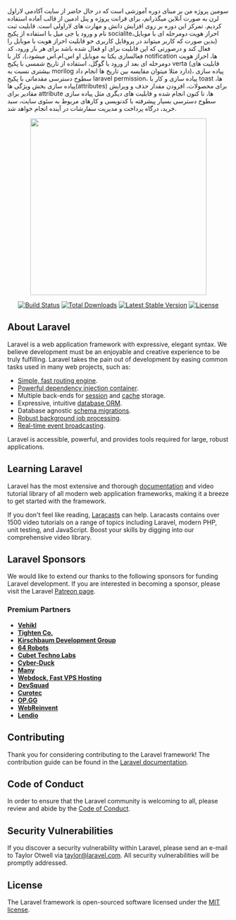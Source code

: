 سومین پروژه من بر مبنای دوره آموزشی است که در حال حاضر از سایت آکادمی لاراول لرن به صورت آنلاین میگذرانم، برای فرانت پروژه و پنل ادمین از قالب آماده استفاده کردیم. تمرکز این دوره بر روی افزایش دانش و مهارت های لاراولی است. قابلیت ثبت نام و ورود یا جی میل با استفاده از پکیج socialite،احراز هویت دومرحله ای با موبایل (بدین صورت که کاربر میتواند در پروفایل کاربری خو قابلیت احراز هویت با موبایل را فعال کند و درصورتی که این قابلیت برای او فعال شده باشد برای هر بار ورود، کد فعالسازی یکتا به موبایل او اس.ام.اس میشود،)، کار با notification ها، احراز هویت دومرحله ای بعد از ورود با گوگل، استفاده از تاریخ شمسی با پکیج verta (قابلیت های بیشتری نسبت به morilog دارد مثلا میتوان مقایسه بین تاریخ ها انجام داد)، پیاده سازی سطوح دسترسی مقدماتی با پکیج laravel permission، پیاده سازی و کار با toast ها، پیاده سازی بخش ویژگی ها(attributes) برای محصولات، افزودن مقدار حذف و ویرایش مقادیر برای attribute ها، تا کنون انجام شده و قابلیت های دیگری مثل پیاده سازی سطوح دسترسی بسیار پیشرفته با کدنویسی و کارهای مربوط به سئوی سایت، سبد خرید، درگاه پرداخت و مدیریت سفارشات در آینده انجام خواهد شد.
<p align="center"><a href="https://laravel.com" target="_blank"><img src="https://raw.githubusercontent.com/laravel/art/master/logo-lockup/5%20SVG/2%20CMYK/1%20Full%20Color/laravel-logolockup-cmyk-red.svg" width="400"></a></p>

<p align="center">
<a href="https://travis-ci.org/laravel/framework"><img src="https://travis-ci.org/laravel/framework.svg" alt="Build Status"></a>
<a href="https://packagist.org/packages/laravel/framework"><img src="https://img.shields.io/packagist/dt/laravel/framework" alt="Total Downloads"></a>
<a href="https://packagist.org/packages/laravel/framework"><img src="https://img.shields.io/packagist/v/laravel/framework" alt="Latest Stable Version"></a>
<a href="https://packagist.org/packages/laravel/framework"><img src="https://img.shields.io/packagist/l/laravel/framework" alt="License"></a>
</p>

## About Laravel

Laravel is a web application framework with expressive, elegant syntax. We believe development must be an enjoyable and creative experience to be truly fulfilling. Laravel takes the pain out of development by easing common tasks used in many web projects, such as:

- [Simple, fast routing engine](https://laravel.com/docs/routing).
- [Powerful dependency injection container](https://laravel.com/docs/container).
- Multiple back-ends for [session](https://laravel.com/docs/session) and [cache](https://laravel.com/docs/cache) storage.
- Expressive, intuitive [database ORM](https://laravel.com/docs/eloquent).
- Database agnostic [schema migrations](https://laravel.com/docs/migrations).
- [Robust background job processing](https://laravel.com/docs/queues).
- [Real-time event broadcasting](https://laravel.com/docs/broadcasting).

Laravel is accessible, powerful, and provides tools required for large, robust applications.

## Learning Laravel

Laravel has the most extensive and thorough [documentation](https://laravel.com/docs) and video tutorial library of all modern web application frameworks, making it a breeze to get started with the framework.

If you don't feel like reading, [Laracasts](https://laracasts.com) can help. Laracasts contains over 1500 video tutorials on a range of topics including Laravel, modern PHP, unit testing, and JavaScript. Boost your skills by digging into our comprehensive video library.

## Laravel Sponsors

We would like to extend our thanks to the following sponsors for funding Laravel development. If you are interested in becoming a sponsor, please visit the Laravel [Patreon page](https://patreon.com/taylorotwell).

### Premium Partners

- **[Vehikl](https://vehikl.com/)**
- **[Tighten Co.](https://tighten.co)**
- **[Kirschbaum Development Group](https://kirschbaumdevelopment.com)**
- **[64 Robots](https://64robots.com)**
- **[Cubet Techno Labs](https://cubettech.com)**
- **[Cyber-Duck](https://cyber-duck.co.uk)**
- **[Many](https://www.many.co.uk)**
- **[Webdock, Fast VPS Hosting](https://www.webdock.io/en)**
- **[DevSquad](https://devsquad.com)**
- **[Curotec](https://www.curotec.com/services/technologies/laravel/)**
- **[OP.GG](https://op.gg)**
- **[WebReinvent](https://webreinvent.com/?utm_source=laravel&utm_medium=github&utm_campaign=patreon-sponsors)**
- **[Lendio](https://lendio.com)**

## Contributing

Thank you for considering contributing to the Laravel framework! The contribution guide can be found in the [Laravel documentation](https://laravel.com/docs/contributions).

## Code of Conduct

In order to ensure that the Laravel community is welcoming to all, please review and abide by the [Code of Conduct](https://laravel.com/docs/contributions#code-of-conduct).

## Security Vulnerabilities

If you discover a security vulnerability within Laravel, please send an e-mail to Taylor Otwell via [taylor@laravel.com](mailto:taylor@laravel.com). All security vulnerabilities will be promptly addressed.

## License

The Laravel framework is open-sourced software licensed under the [MIT license](https://opensource.org/licenses/MIT).

